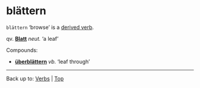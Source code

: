 # blättern

`blättern` ‘browse’ is a [derived verb](../../derivedVerbs.md).

qv. **[Blatt](../../../nouns/b/bl/Blatt.md)** *neut.* ‘a leaf’

Compounds:
- **[überblättern](../../ue/ueb/ueberblaettern.md)** *vb.* ‘leaf through’

----

Back up to: [Verbs](../../index.md) | [Top](../../../index.md)
